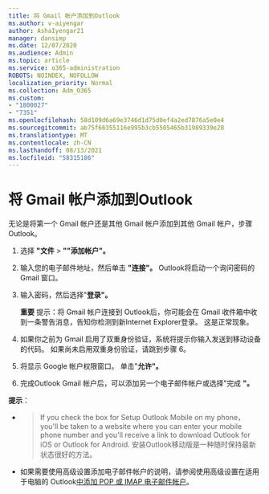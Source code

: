 ```yaml
---
title: 将 Gmail 帐户添加到Outlook
ms.author: v-aiyengar
author: AshaIyengar21
manager: dansimp
ms.date: 12/07/2020
ms.audience: Admin
ms.topic: article
ms.service: o365-administration
ROBOTS: NOINDEX, NOFOLLOW
localization_priority: Normal
ms.collection: Adm_O365
ms.custom:
- "1800027"
- "7351"
ms.openlocfilehash: 58d109d6a69e3746d1d75d0ef4a2ed7876a5e0e4
ms.sourcegitcommit: ab75f66355116e995b3cb5505465b31989339e28
ms.translationtype: MT
ms.contentlocale: zh-CN
ms.lasthandoff: 08/13/2021
ms.locfileid: "58315186"
---
```

# <a name="add-a-gmail-account-to-outlook"></a>将 Gmail 帐户添加到Outlook

无论是将第一个 Gmail 帐户还是其他 Gmail 帐户添加到其他 Gmail 帐户，步骤Outlook。

1. 选择 **"文件**  >  **""添加帐户"。**
1. 输入您的电子邮件地址，然后单击 **"连接"。** Outlook将启动一个询问密码的 Gmail 窗口。 
1. 输入密码，然后选择"**登录"。**

    **重要** 提示：将 Gmail 帐户连接到 Outlook后，你可能会在 Gmail 收件箱中收到一条警告消息，告知你检测到新Internet Explorer登录。 这是正常现象。

4. 如果你之前为 Gmail 启用了双重身份验证，系统将提示你输入发送到移动设备的代码。 如果尚未启用双重身份验证，请跳到步骤 6。
1. 将显示 Google 帐户权限窗口。 单击"**允许"。**
1. 完成Outlook Gmail 帐户后，可以添加另一个电子邮件帐户或选择"完成 **"。**

**提示**：
- > If you check the box for Setup Outlook Mobile on my phone， you'll be taken to a website where you can enter your mobile phone number and you'll receive a link to download Outlook for iOS or Outlook for Android. 安装Outlook移动版是一种随时保持最新状态很好的方法。
- 如果需要使用高级设置添加电子邮件帐户的说明，请参阅使用高级设置在适用于电脑的 Outlook[中添加 POP 或 IMAP 电子邮件帐户](https://support.microsoft.com/office/change-or-update-email-account-settings-in-outlook-for-windows-560a9065-3c3a-4ec5-a24f-cdb9a8d622a2#bkmk_advanced)。
